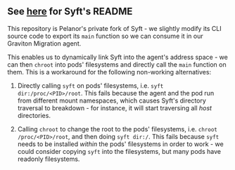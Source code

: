 ## See [here](https://github.com/anchore/syft/blob/main/README.md) for Syft's README

This repository is Pelanor's private fork of Syft - we slightly modify its CLI source code to export its `main` function so we can consume it in our Graviton Migration agent.

This enables us to dynamically link Syft into the agent's address space - we can then `chroot` into pods' filesystems and directly call the `main` function on them. This is a workaround for the following non-working alternatives:

1. Directly calling `syft` on pods' filesystems, i.e. `syft dir:/proc/<PID>/root`. This fails because the agent and the pod run from different mount namespaces, which causes Syft's directory traversal to breakdown - for instance, it will start traversing all *host* directories.

2. Calling `chroot` to change the root to the pods' filesystems, i.e. `chroot /proc/<PID>/root`, and then doing `syft dir:/`. This fails because `syft` needs to be installed *within* the pods' filesystems in order to work - we could consider copying `syft` into the filesystems, but many pods have readonly filesystems.